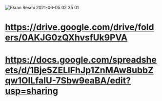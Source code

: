 ![Ekran Resmi 2021-06-05 02 35 01](https://user-images.githubusercontent.com/7466686/120872209-a9dce080-c5a6-11eb-832c-95908b8afa55.jpg)

# https://drive.google.com/drive/folders/0AKJG0zQXhvsfUk9PVA
# https://docs.google.com/spreadsheets/d/1Bje5ZELlFhJp1ZnMAw8ubbZqw1OILfaIU-7Sbw9eaBA/edit?usp=sharing

